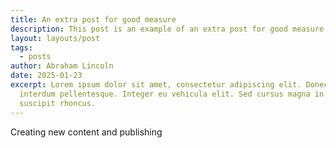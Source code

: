 ```yaml
---
title: An extra post for good measure
description: This post is an example of an extra post for good measure
layout: layouts/post
tags:
  - posts
author: Abraham Lincoln
date: 2025-01-23
excerpt: Lorem ipsum dolor sit amet, consectetur adipiscing elit. Donec dapibus
  interdum pellentesque. Integer eu vehicula elit. Sed cursus magna in dui
  suscipit rhoncus.
---
```

Creating new content and publishing

